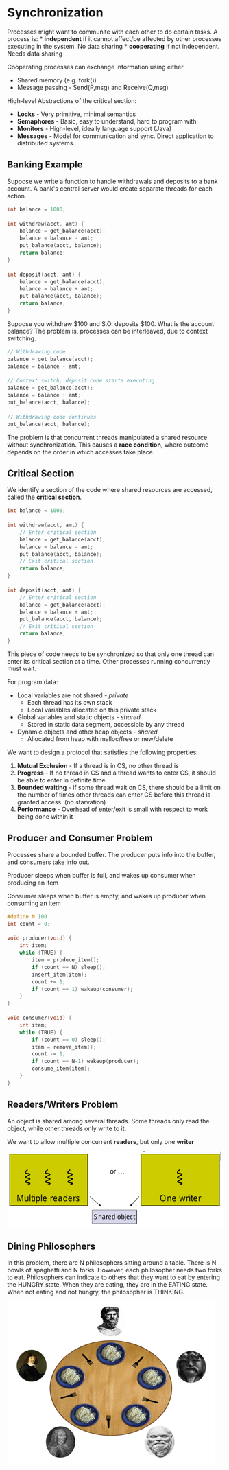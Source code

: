 # Synchronization
Processes might want to communite with each other to do certain tasks. A
process is: * **independent** if it cannot affect/be affected by other processes executing in the system. No data sharing * **cooperating** if not independent. Needs data sharing

Cooperating processes can exchange information using either
* Shared memory (e.g. fork())
* Message passing - Send(P,msg) and Receive(Q,msg)

High-level Abstractions of the critical section:
* **Locks** - Very primitive, minimal semantics
* **Semaphores** - Basic, easy to understand, hard to program with
* **Monitors** - High-level, ideally language support (Java)
* **Messages** - Model for communication and sync. Direct application to
  distributed systems.

## Banking Example
Suppose we write a function to handle withdrawals and deposits to a bank account.
A bank's central server would create separate threads for each action.

```c
int balance = 1000;

int withdraw(acct, amt) {
	balance = get_balance(acct);
	balance = balance - amt;
	put_balance(acct, balance);
	return balance;
}

int deposit(acct, amt) {
	balance = get_balance(acct);
	balance = balance + amt;
	put_balance(acct, balance);
	return balance;
}
```

Suppose you withdraw $100 and S.O. deposits $100. What is the account balance?
The problem is, processes can be interleaved, due to context switching.

```c
// Withdrawing code
balance = get_balance(acct);
balance = balance - amt;

// Context switch, deposit code starts executing
balance = get_balance(acct);
balance = balance + amt;
put_balance(acct, balance);

// Withdrawing code continues
put_balance(acct, balance);
```

The problem is that concurrent threads manipulated a shared resource without
synchronization. This causes a **race condition**, where outcome depends on the
order in which accesses take place.

## Critical Section
We identify a section of the code where shared resources are accessed, called the
**critical section**.

```c
int balance = 1000;

int withdraw(acct, amt) {
	// Enter critical section
	balance = get_balance(acct);
	balance = balance - amt;
	put_balance(acct, balance);
	// Exit critical section
	return balance;
}

int deposit(acct, amt) {
	// Enter critical section
	balance = get_balance(acct);
	balance = balance + amt;
	put_balance(acct, balance);
	// Exit critical section
	return balance;
}
```
This piece of code needs to be synchronized so that only one thread can enter
its critical section at a time. Other processes running concurrently must wait.

For program data:
* Local variables are not shared - *private*
	* Each thread has its own stack
	* Local variables allocated on this private stack
* Global variables and static objects - *shared*
	* Stored in static data segment, accessible by any thread
* Dynamic objects and other heap objects - *shared*
	* Allocated from heap with malloc/free or new/delete

We want to design a protocol that satisfies the following properties:
1. **Mutual Exclusion** - If a thread is in CS, no other thread is
2. **Progress** - If no thread in CS and a thread wants to enter CS, it should
   be able to enter in definite time.
3. **Bounded waiting** - If some thread wait on CS, there should be a limit on
   the number of times other threads can enter CS before this thread is granted
   access. (no starvation)
4. **Performance** - Overhead of enter/exit is small with respect to work being
   done within it

## Producer and Consumer Problem
Processes share a bounded buffer. The producer puts info into the buffer, and
consumers take info out.

Producer sleeps when buffer is full, and wakes up consumer when producing an item

Consumer sleeps when buffer is empty, and wakes up producer when consuming an
item

```c
#define N 100
int count = 0;

void producer(void) {
	int item;
	while (TRUE) {
		item = produce_item();
		if (count == N) sleep();
		insert_item(item);
		count += 1;
		if (count == 1) wakeup(consumer);
	}
}

void consumer(void) { 
	int item; 
	while (TRUE) {
		if (count == 0) sleep();
		item = remove_item();
		count -= 1;
		if (count == N-1) wakeup(producer);
		consume_item(item);
	}
}
```

## Readers/Writers Problem
An object is shared among several threads. Some threads only read the object,
while other threads only write to it.

We want to allow multiple concurrent **readers**, but only one **writer**

![readers-writer](./pictures/readers-writer.png)

## Dining Philosophers
In this problem, there are N philosophers sitting around a table. There is N
bowls of spaghetti and N forks. However, each philosopher needs two forks to eat.
Philosophers can indicate to others that they want to eat by entering the HUNGRY
state. When they are eating, they are in the EATING state. When not eating and
not hungry, the philosopher is THINKING.

![dining-philosophers](./pictures/dining-philosophers.png)
